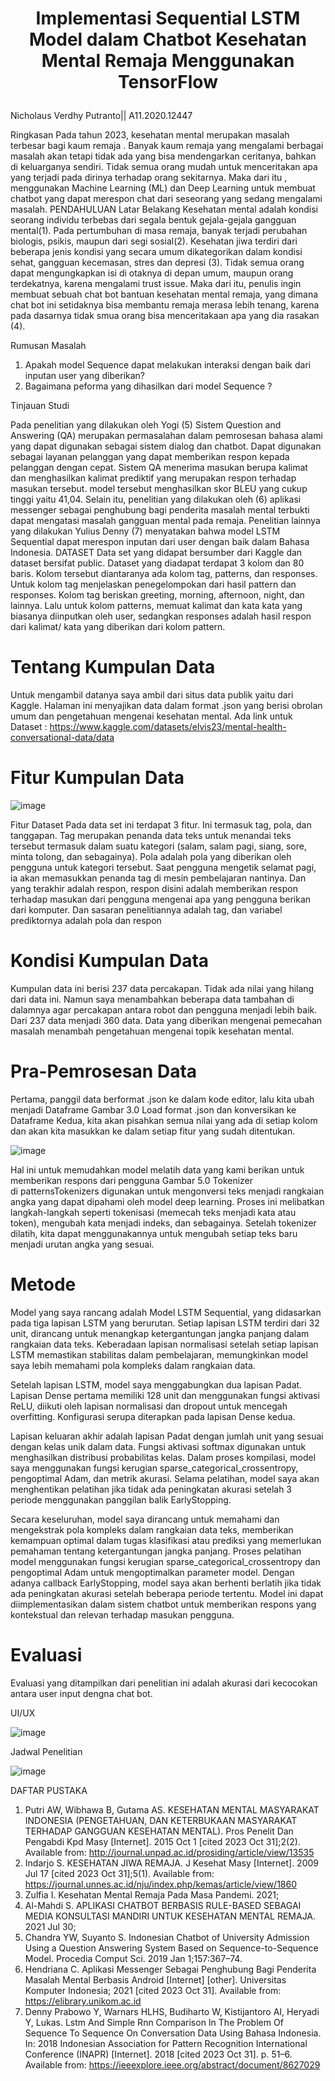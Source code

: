 # <p align="center">Implementasi Sequential LSTM Model dalam Chatbot Kesehatan Mental Remaja Menggunakan TensorFlow</p>
Nicholaus Verdhy Putranto|| A11.2020.12447

Ringkasan
Pada tahun 2023, kesehatan mental merupakan masalah terbesar bagi kaum remaja . Banyak kaum remaja yang mengalami berbagai masalah akan tetapi tidak ada yang bisa mendengarkan ceritanya, bahkan di keluarganya sendiri. Tidak semua orang mudah untuk menceritakan apa yang terjadi pada dirinya terhadap orang sekitarnya. Maka dari itu , menggunakan Machine Learning (ML) dan Deep Learning untuk membuat chatbot yang dapat merespon chat dari seseorang yang sedang mengalami masalah.
PENDAHULUAN
Latar Belakang
Kesehatan mental adalah kondisi seorang individu terbebas dari segala bentuk gejala-gejala gangguan mental(1). Pada pertumbuhan di masa remaja, banyak terjadi perubahan biologis, psikis, maupun dari segi sosial(2). Kesehatan jiwa terdiri dari beberapa jenis kondisi yang secara umum dikategorikan dalam kondisi sehat, gangguan kecemasan, stres dan depresi (3). Tidak semua orang dapat mengungkapkan isi di otaknya di depan umum, maupun orang terdekatnya, karena mengalami trust issue. Maka dari itu, penulis ingin membuat sebuah chat bot bantuan kesehatan mental remaja, yang dimana chat bot ini setidaknya bisa membantu remaja merasa lebih tenang, karena pada dasarnya tidak smua orang bisa menceritakaan apa yang dia rasakan (4).


Rumusan Masalah
1.	Apakah model Sequence dapat melakukan interaksi dengan baik dari inputan user yang diberikan?
2.	Bagaimana peforma yang dihasilkan dari model Sequence ?

Tinjauan Studi

Pada penelitian yang dilakukan oleh Yogi (5) Sistem Question and Answering (QA) merupakan permasalahan dalam pemrosesan bahasa alami yang dapat digunakan sebagai sistem dialog dan chatbot. Dapat digunakan sebagai layanan pelanggan yang dapat memberikan respon kepada pelanggan dengan cepat. Sistem QA menerima masukan berupa kalimat dan menghasilkan kalimat prediktif yang merupakan respon terhadap masukan tersebut. model tersebut menghasilkan skor BLEU yang cukup tinggi yaitu 41,04. Selain itu, penelitian yang dilakukan oleh (6) aplikasi messenger sebagai penghubung bagi penderita masalah mental terbukti dapat mengatasi masalah gangguan mental pada remaja. Penelitian lainnya yang dilakukan Yulius Denny (7) menyatakan bahwa model LSTM Sequential dapat merespon inputan dari user dengan baik dalam Bahasa Indonesia.
DATASET
Data set yang didapat bersumber dari Kaggle dan dataset bersifat public. Dataset yang diadapat terdapat 3 kolom dan 80 baris. Kolom tersebut diantaranya ada kolom tag, patterns, dan responses. Untuk kolom tag menjelaskan penegelompokan dari hasil pattern dan responses. Kolom tag beriskan greeting, morning, afternoon, night, dan lainnya. Lalu untuk kolom patterns, memuat kalimat dan kata kata yang biasanya diinputkan oleh user, sedangkan responses adalah hasil respon dari kalimat/ kata yang diberikan dari kolom pattern.

# Tentang Kumpulan Data

Untuk mengambil datanya saya ambil dari situs data publik yaitu dari Kaggle. Halaman ini menyajikan data dalam format .json yang berisi obrolan umum dan pengetahuan mengenai kesehatan mental. Ada link untuk Dataset : https://www.kaggle.com/datasets/elvis23/mental-health-conversational-data/data

# Fitur Kumpulan Data

![image](https://github.com/Mazcho/Sistem-Temu-Kembali-Informasi/assets/77985996/aa40b101-9fc9-4440-b3fc-2c2734e11a14)

Fitur Dataset Pada data set ini terdapat 3 fitur. Ini termasuk tag, pola, dan tanggapan. Tag merupakan penanda data teks untuk menandai teks tersebut termasuk dalam suatu kategori (salam, salam pagi, siang, sore, minta tolong, dan sebagainya). Pola adalah pola yang diberikan oleh pengguna untuk kategori tersebut. Saat pengguna mengetik selamat pagi, ia akan memasukkan penanda tag di mesin pembelajaran nantinya. Dan yang terakhir adalah respon, respon disini adalah memberikan respon terhadap masukan dari pengguna mengenai apa yang pengguna berikan dari komputer. Dan sasaran penelitiannya adalah tag, dan variabel prediktornya adalah pola dan respon

# Kondisi Kumpulan Data
Kumpulan data ini berisi 237 data percakapan. Tidak ada nilai yang hilang dari data ini. Namun saya menambahkan beberapa data tambahan di dalamnya agar percakapan antara robot dan pengguna menjadi lebih baik. Dari 237 data menjadi 360 data. Data yang diberikan mengenai pemecahan masalah menambah pengetahuan mengenai topik kesehatan mental.

# Pra-Pemrosesan Data
Pertama, panggil data berformat .json ke dalam kode editor, lalu kita ubah menjadi Dataframe
Gambar 3.0 Load format .json dan konversikan ke Dataframe Kedua, kita akan pisahkan semua nilai yang ada di setiap kolom dan akan kita masukkan ke dalam setiap fitur yang sudah ditentukan.

![image](https://github.com/Mazcho/Sistem-Temu-Kembali-Informasi/assets/77985996/0189391b-6ba8-4212-9a6b-aa4d35ff02ee)

Hal ini untuk memudahkan model melatih data yang kami berikan untuk memberikan respons dari pengguna
Gambar 5.0 Tokenizer di patternsTokenizers digunakan untuk mengonversi teks menjadi rangkaian angka yang dapat dipahami oleh model deep learning. Proses ini melibatkan langkah-langkah seperti tokenisasi (memecah teks menjadi kata atau token), mengubah kata menjadi indeks, dan sebagainya. Setelah tokenizer dilatih, kita dapat menggunakannya untuk mengubah setiap teks baru menjadi urutan angka yang sesuai.


# Metode

Model yang saya rancang adalah Model LSTM Sequential, yang didasarkan pada tiga lapisan LSTM yang berurutan. Setiap lapisan LSTM terdiri dari 32 unit, dirancang untuk menangkap ketergantungan jangka panjang dalam rangkaian data teks. Keberadaan lapisan normalisasi setelah setiap lapisan LSTM memastikan stabilitas dalam pembelajaran, memungkinkan model saya lebih memahami pola kompleks dalam rangkaian data.

Setelah lapisan LSTM, model saya menggabungkan dua lapisan Padat. Lapisan Dense pertama memiliki 128 unit dan menggunakan fungsi aktivasi ReLU, diikuti oleh lapisan normalisasi dan dropout untuk mencegah overfitting. Konfigurasi serupa diterapkan pada lapisan Dense kedua.

Lapisan keluaran akhir adalah lapisan Padat dengan jumlah unit yang sesuai dengan kelas unik dalam data. Fungsi aktivasi softmax digunakan untuk menghasilkan distribusi probabilitas kelas.
Dalam proses kompilasi, model saya menggunakan fungsi kerugian sparse_categorical_crossentropy, pengoptimal Adam, dan metrik akurasi. Selama pelatihan, model saya akan menghentikan pelatihan jika tidak ada peningkatan akurasi setelah 3 periode menggunakan panggilan balik EarlyStopping.

Secara keseluruhan, model saya dirancang untuk memahami dan mengekstrak pola kompleks dalam rangkaian data teks, memberikan kemampuan optimal dalam tugas klasifikasi atau prediksi yang memerlukan pemahaman tentang ketergantungan jangka panjang. Proses pelatihan model menggunakan fungsi kerugian sparse_categorical_crossentropy dan pengoptimal Adam untuk mengoptimalkan parameter model. Dengan adanya callback EarlyStopping, model saya akan berhenti berlatih jika tidak ada peningkatan akurasi setelah beberapa periode tertentu. Model ini dapat diimplementasikan dalam sistem chatbot untuk memberikan respons yang kontekstual dan relevan terhadap masukan pengguna. 

# Evaluasi

Evaluasi yang ditampilkan dari penelitian ini adalah akurasi dari kecocokan antara user input dengna chat bot.

UI/UX

![image](https://github.com/Mazcho/Sistem-Temu-Kembali-Informasi/assets/77985996/157ff643-9207-4b38-932c-d476b576b3ba)

 
Jadwal Penelitian

![image](https://github.com/Mazcho/Sistem-Temu-Kembali-Informasi/assets/77985996/fdfc4320-38b9-4b95-8098-c4c8a0ca521b)


DAFTAR PUSTAKA

1.	Putri AW, Wibhawa B, Gutama AS. KESEHATAN MENTAL MASYARAKAT INDONESIA (PENGETAHUAN, DAN KETERBUKAAN MASYARAKAT TERHADAP GANGGUAN KESEHATAN MENTAL). Pros Penelit Dan Pengabdi Kpd Masy [Internet]. 2015 Oct 1 [cited 2023 Oct 31];2(2). Available from: http://journal.unpad.ac.id/prosiding/article/view/13535
2.	Indarjo S. KESEHATAN JIWA REMAJA. J Kesehat Masy [Internet]. 2009 Jul 17 [cited 2023 Oct 31];5(1). Available from: https://journal.unnes.ac.id/nju/index.php/kemas/article/view/1860
3.	Zulfia I. Kesehatan Mental Remaja Pada Masa Pandemi. 2021; 
4.	Al-Mahdi S. APLIKASI CHATBOT BERBASIS RULE-BASED SEBAGAI MEDIA KONSULTASI MANDIRI UNTUK KESEHATAN MENTAL REMAJA. 2021 Jul 30; 
5.	Chandra YW, Suyanto S. Indonesian Chatbot of University Admission Using a Question Answering System Based on Sequence-to-Sequence Model. Procedia Comput Sci. 2019 Jan 1;157:367–74. 
6.	Hendriana C. Aplikasi Messenger Sebagai Penghubung Bagi Penderita Masalah Mental Berbasis Android [Internet] [other]. Universitas Komputer Indonesia; 2021 [cited 2023 Oct 31]. Available from: https://elibrary.unikom.ac.id
7.	Denny Prabowo Y, Warnars HLHS, Budiharto W, Kistijantoro AI, Heryadi Y, Lukas. Lstm And Simple Rnn Comparison In The Problem Of Sequence To Sequence On Conversation Data Using Bahasa Indonesia. In: 2018 Indonesian Association for Pattern Recognition International Conference (INAPR) [Internet]. 2018 [cited 2023 Oct 31]. p. 51–6. Available from: https://ieeexplore.ieee.org/abstract/document/8627029


